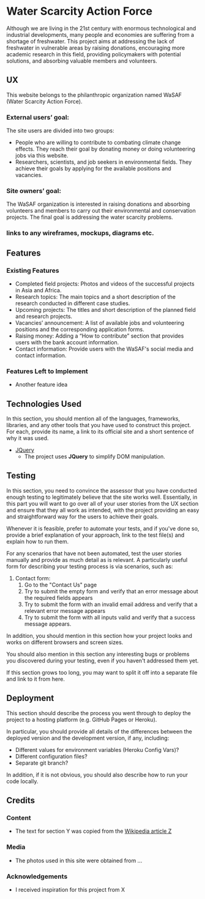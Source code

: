# Water Scarcity Action Force

Although we are living in the 21st century with enormous technological and industrial developments, many people and economies are suffering from a shortage of freshwater. This project aims at addressing the lack of freshwater in vulnerable areas by raising donations, encouraging more academic research in this field, providing policymakers with potential solutions, and absorbing valuable members and volunteers. 
 
## UX
 
This website belongs to the philanthropic organization named WaSAF (Water Scarcity Action Force).

### External users’ goal:
The site users are divided into two groups:
-	People who are willing to contribute to combating climate change effects. They reach their goal by donating money or doing volunteering jobs via this website.
-	Researchers, scientists, and job seekers in environmental fields. They achieve their goals by applying for the available positions and vacancies.

### Site owners’ goal:
The WaSAF organization is interested in raising donations and absorbing volunteers and members to carry out their environmental and conservation projects. The final goal is addressing the water scarcity problems.

### links to any wireframes, mockups, diagrams etc.

## Features
 
### Existing Features
- Completed field projects: Photos and videos of the successful projects in Asia and Africa.
- Research topics: The main topics and a short description of the research conducted in different case studies.
- Upcoming projects: The titles and short description of the planned field and research projects.
- Vacancies’ announcement: A list of available jobs and volunteering positions and the corresponding application forms.
- Raising money: Adding a “How to contribute” section that provides users with the bank account information.
- Contact information: Provide users with the WaSAF's social media and contact information.

### Features Left to Implement
- Another feature idea

## Technologies Used

In this section, you should mention all of the languages, frameworks, libraries, and any other tools that you have used to construct this project. For each, provide its name, a link to its official site and a short sentence of why it was used.

- [JQuery](https://jquery.com)
    - The project uses **JQuery** to simplify DOM manipulation.


## Testing

In this section, you need to convince the assessor that you have conducted enough testing to legitimately believe that the site works well. Essentially, in this part you will want to go over all of your user stories from the UX section and ensure that they all work as intended, with the project providing an easy and straightforward way for the users to achieve their goals.

Whenever it is feasible, prefer to automate your tests, and if you've done so, provide a brief explanation of your approach, link to the test file(s) and explain how to run them.

For any scenarios that have not been automated, test the user stories manually and provide as much detail as is relevant. A particularly useful form for describing your testing process is via scenarios, such as:

1. Contact form:
    1. Go to the "Contact Us" page
    2. Try to submit the empty form and verify that an error message about the required fields appears
    3. Try to submit the form with an invalid email address and verify that a relevant error message appears
    4. Try to submit the form with all inputs valid and verify that a success message appears.

In addition, you should mention in this section how your project looks and works on different browsers and screen sizes.

You should also mention in this section any interesting bugs or problems you discovered during your testing, even if you haven't addressed them yet.

If this section grows too long, you may want to split it off into a separate file and link to it from here.

## Deployment

This section should describe the process you went through to deploy the project to a hosting platform (e.g. GitHub Pages or Heroku).

In particular, you should provide all details of the differences between the deployed version and the development version, if any, including:
- Different values for environment variables (Heroku Config Vars)?
- Different configuration files?
- Separate git branch?

In addition, if it is not obvious, you should also describe how to run your code locally.


## Credits

### Content
- The text for section Y was copied from the [Wikipedia article Z](https://en.wikipedia.org/wiki/Z)

### Media
- The photos used in this site were obtained from ...

### Acknowledgements

- I received inspiration for this project from X